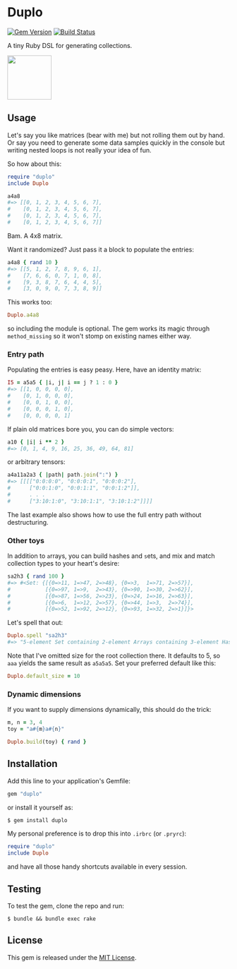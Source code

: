 Duplo
=====

[![Gem Version](https://badge.fury.io/rb/duplo.svg)](https://rubygems.org/gems/duplo)
[![Build Status](https://travis-ci.org/topalovic/duplo.svg?branch=master)](https://travis-ci.org/topalovic/duplo)

A tiny Ruby DSL for generating collections.

<img src="https://cloud.githubusercontent.com/assets/626128/7639329/545932e6-fa7b-11e4-84b0-a64c9e23c9df.png" width="100">


## Usage

Let's say you like matrices (bear with me) but not rolling them out by
hand. Or say you need to generate some data samples quickly in the
console but writing nested loops is not really your idea of fun.

So how about this:

```ruby
require "duplo"
include Duplo

a4a8
#=> [[0, 1, 2, 3, 4, 5, 6, 7],
#    [0, 1, 2, 3, 4, 5, 6, 7],
#    [0, 1, 2, 3, 4, 5, 6, 7],
#    [0, 1, 2, 3, 4, 5, 6, 7]]
```

Bam. A 4x8 matrix.

Want it randomized? Just pass it a block to populate the entries:

```ruby
a4a8 { rand 10 }
#=> [[5, 1, 2, 7, 8, 9, 6, 1],
#    [7, 6, 6, 0, 7, 1, 0, 8],
#    [9, 3, 8, 7, 6, 4, 4, 5],
#    [3, 0, 9, 0, 7, 3, 8, 9]]
```

This works too:

```ruby
Duplo.a4a8
```

so including the module is optional. The gem works its magic through
`method_missing` so it won't stomp on existing names either way.


### Entry path

Populating the entries is easy peasy. Here, have an identity matrix:

```ruby
I5 = a5a5 { |i, j| i == j ? 1 : 0 }
#=> [[1, 0, 0, 0, 0],
#    [0, 1, 0, 0, 0],
#    [0, 0, 1, 0, 0],
#    [0, 0, 0, 1, 0],
#    [0, 0, 0, 0, 1]
```

If plain old matrices bore you, you can do simple vectors:

```ruby
a10 { |i| i ** 2 }
#=> [0, 1, 4, 9, 16, 25, 36, 49, 64, 81]
```

or arbitrary tensors:

```ruby
a4a11a2a3 { |path| path.join(":") }
#=> [[[["0:0:0:0", "0:0:0:1", "0:0:0:2"],
#      ["0:0:1:0", "0:0:1:1", "0:0:1:2"]],
#      . . .
#      ["3:10:1:0", "3:10:1:1", "3:10:1:2"]]]]
```

The last example also shows how to use the full entry path without
destructuring.


### Other toys

In addition to `a`rrays, you can build `h`ashes and `s`ets, and mix
and match collection types to your heart's desire:

```ruby
sa2h3 { rand 100 }
#=> #<Set: {[{0=>11, 1=>47, 2=>48}, {0=>3,  1=>71, 2=>57}],
#           [{0=>97, 1=>9,  2=>43}, {0=>90, 1=>30, 2=>62}],
#           [{0=>87, 1=>56, 2=>23}, {0=>24, 1=>16, 2=>63}],
#           [{0=>6,  1=>12, 2=>57}, {0=>44, 1=>3,  2=>74}],
#           [{0=>52, 1=>92, 2=>12}, {0=>93, 1=>32, 2=>1}]}>
```

Let's spell that out:

```ruby
Duplo.spell "sa2h3"
#=> "5-element Set containing 2-element Arrays containing 3-element Hashes"
```

Note that I've omitted size for the root collection there. It defaults
to 5, so `aaa` yields the same result as `a5a5a5`. Set your preferred
default like this:

```ruby
Duplo.default_size = 10
```


### Dynamic dimensions

If you want to supply dimensions dynamically, this should do the trick:

```ruby
m, n = 3, 4
toy = "a#{m}a#{n}"

Duplo.build(toy) { rand }
```


## Installation

Add this line to your application's Gemfile:

```ruby
gem "duplo"
```

or install it yourself as:

```sh
$ gem install duplo
```

My personal preference is to drop this into `.irbrc` (or `.pryrc`):

```ruby
require "duplo"
include Duplo
```

and have all those handy shortcuts available in every session.



## Testing

To test the gem, clone the repo and run:

```
$ bundle && bundle exec rake
```


## License

This gem is released under the [MIT License](http://www.opensource.org/licenses/MIT).
